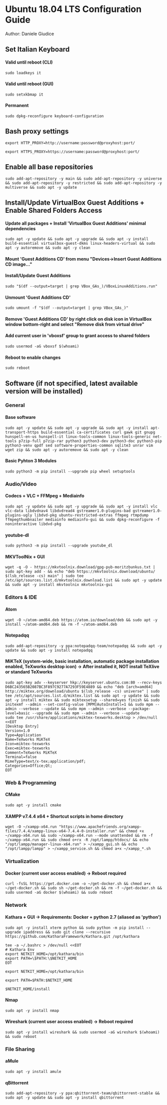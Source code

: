 # Ubuntu 18.04 LTS Configuration Guide

Author: Daniele Giudice

## Set Italian Keyboard

#### Valid until reboot (CLI)
```
sudo loadkeys it
```

#### Valid until reboot (GUI)
```
sudo setxkbmap it
```

#### Permanent
```
sudo dpkg-reconfigure keyboard-configuration
```

## Bash proxy settings
```
export HTTP_PROXY=http://username:password@proxyhost:port/

export HTTPS_PROXY=https://username:password@proxyhost:port/
```

## Enable all base repositories
```
sudo add-apt-repository -y main && sudo add-apt-repository -y universe && sudo add-apt-repository -y restricted && sudo add-apt-repository -y multiverse && sudo apt -y update
```

## Install/Update VirtualBox Guest Additions + Enable Shared Folders Access

#### Update all packages + Install 'VirtualBox Guest Additions' minimal dependencies
```
sudo apt -y update && sudo apt -y upgrade && sudo apt -y install build-essential virtualbox-guest-dkms linux-headers-virtual && sudo apt -y autoremove && sudo apt -y clean
```

#### Mount 'Guest Additions CD' from menu "Devices->Insert Guest Additions CD image..."

#### Install/Update Guest Additions
```
sudo "$(df --output=target | grep VBox_GAs_)/VBoxLinuxAdditions.run"
```

#### Unmount 'Guest Additions CD'
```
sudo umount -f "$(df --output=target | grep VBox_GAs_)"
```

#### Remove 'Guest Additions CD' by right click on disk icon in VirtualBox window bottom-right and select "Remove disk from virtual drive"

#### Add current user in 'vboxsf' group to grant access to shared folders
```
sudo usermod -aG vboxsf $(whoami)
```

#### Reboot to enable changes
```
sudo reboot
```

## Software (if not specified, latest available version will be installed)

### General

#### Base software
```
sudo apt -y update && sudo apt -y upgrade && sudo apt -y install apt-transport-https build-essential ca-certificates curl gawk git gnupg hunspell-en-us hunspell-it linux-tools-common linux-tools-generic net-tools p7zip-full p7zip-rar python3 python3-dev python3-doc python3-pip python3-venv qpdf sed software-properties-common sqlite3 unrar vim wget zip && sudo apt -y autoremove && sudo apt -y clean
```

#### Basic Pyhton 3 Modules
```
sudo python3 -m pip install --upgrade pip wheel setuptools
```

### Audio/Video

#### Codecs + VLC + FFMpeg + Mediainfo
```
sudo apt -y update && sudo apt -y upgrade && sudo apt -y install vlc vlc-data libdvdnav4 libdvdread4 gstreamer1.0-plugins-bad gstreamer1.0-plugins-ugly libdvd-pkg ubuntu-restricted-extras ffmpeg rtmpdump ffmpegthumbnailer mediainfo mediainfo-gui && sudo dpkg-reconfigure -f noninteractive libdvd-pkg
```

#### youtube-dl
```
sudo python3 -m pip install --upgrade youtube_dl
```

#### MKVToolNix + GUI
```
wget -q -O - https://mkvtoolnix.download/gpg-pub-moritzbunkus.txt | sudo apt-key add - && echo "deb https://mkvtoolnix.download/ubuntu/ $(lsb_release -cs) main" | sudo tee /etc/apt/sources.list.d/mkvtoolnix.download.list && sudo apt -y update && sudo apt -y install mkvtoolnix mkvtoolnix-gui
```

### Editors & IDE

#### Atom
```
wget -O ~/atom-amd64.deb https://atom.io/download/deb && sudo apt -y install ~/atom-amd64.deb && rm -f ~/atom-amd64.deb
```

#### Notepadqq
```
sudo add-apt-repository -y ppa:notepadqq-team/notepadqq && sudo apt -y update && sudo apt -y install notepadqq
```

#### MiKTeX (system-wide, basic installation, automatic package installation enabled, TeXworks desktop icon) -> After installed it, NOT install TeXlive or standard TeXworks
```
sudo apt-key adv --keyserver hkp://keyserver.ubuntu.com:80 --recv-keys D6BC243565B2087BC3F897C9277A7293F59E4889 && echo "deb [arch=amd64] http://miktex.org/download/ubuntu $(lsb_release -cs) universe" | sudo tee /etc/apt/sources.list.d/miktex.list && sudo apt -y update && sudo apt -y install miktex && sudo miktexsetup --shared=yes finish && sudo initexmf --admin --set-config-value [MPM]AutoInstall=1 && sudo mpm --admin --verbose --update && sudo mpm --admin --verbose --package-level=basic --upgrade && sudo mpm --admin --verbose --update
sudo tee /usr/share/applications/miktex-texworks.desktop > /dev/null <<EOT
[Desktop Entry]
Version=1.0
Type=Application
Name=TeXworks MiKTeX
Icon=miktex-texworks
Exec=miktex-texworks
Comment=TeXworks MiKTeX
Terminal=false
MimeType=text/x-tex;application/pdf;
Categories=Office;Qt;
EOT
```

### Web & Programming

#### CMake
```
sudo apt -y install cmake
```

#### XAMPP v7.4.4 x64 + Shortcut scripts in home directory
```
wget -O ~/xampp-x64.run "https://www.apachefriends.org/xampp-files/7.4.4/xampp-linux-x64-7.4.4-0-installer.run" && chmod +x ~/xampp-x64.run && sudo ~/xampp-x64.run --mode unattended && rm -f ~/xampp-x64.run && sudo chmod o+rx -R /opt/lampp/htdocs/ && echo "/opt/lampp/manager-linux-x64.run" > ~/xampp_gui.sh && echo "/opt/lampp/lampp" > ~/xampp_service.sh && chmod a+x ~/xampp_*.sh
```

### Virtualization

#### Docker (current user access enabled) -> Reboot required
```
curl -fsSL https://get.docker.com -o ~/get-docker.sh && chmod a+x ~/get-docker.sh && sudo sh ~/get-docker.sh && rm -f ~/get-docker.sh && sudo usermod -aG docker $(whoami) && sudo reboot
```

### Network

#### Kathara + GUI -> Requirements: Docker + python 2.7 (aliased as 'python')
```
sudo apt -y install xterm python && sudo python -m pip install --upgrade ipaddress && sudo git clone --recursive https://github.com/KatharaFramework/Kathara.git /opt/kathara

tee -a ~/.bashrc > /dev/null <<EOT
# Kathara Env
export NETKIT_HOME=/opt/kathara/bin
export PATH=\$PATH:\$NETKIT_HOME
EOT

export NETKIT_HOME=/opt/kathara/bin

export PATH=$PATH:$NETKIT_HOME

$NETKIT_HOME/install
```

#### Nmap
```
sudo apt -y install nmap
```

#### Wireshark (current user access enabled) -> Reboot required
```
sudo apt -y install wireshark && sudo usermod -aG wireshark $(whoami) && sudo reboot
```

### File Sharing

#### aMule
```
sudo apt -y install amule
```

#### qBittorrent
```
sudo add-apt-repository -y ppa:qbittorrent-team/qbittorrent-stable && sudo apt -y update && sudo apt -y install qbittorrent
```
